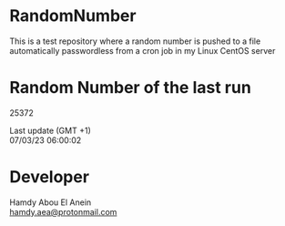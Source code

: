 # RandomNumber    
This is a test repository where a random number is pushed to a file automatically passwordless from a cron job in my Linux CentOS server    
# Random Number of the last run   
25372
      
Last update (GMT +1)    
07/03/23 06:00:02
# Developer    
Hamdy Abou El Anein   
hamdy.aea@protonmail.com
